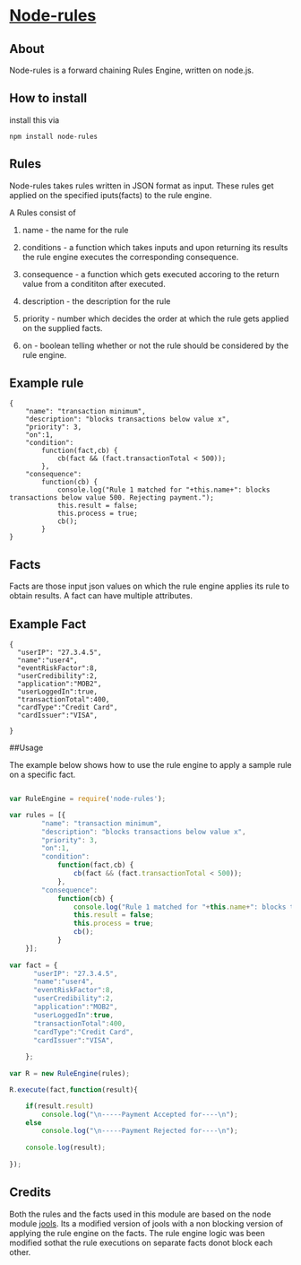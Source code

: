 [Node-rules](http://mithunsatheesh.github.io/node-rules)
=====

## About

Node-rules is a forward chaining Rules Engine, written on node.js.

## How to install

install this via 

    npm install node-rules


## Rules 

Node-rules takes rules written in JSON format as input. These rules get applied on the specified iputs(facts) to the rule engine.

A Rules consist of 

1. name - the name for the rule

2. conditions - a function which takes inputs and upon returning its results the rule engine executes the corresponding consequence.

3. consequence - a function which gets executed accoring to the return value from a condititon after executed. 

4. description - the description for the rule

5. priority - number which decides the order at which the rule gets applied on the supplied facts.

6. on - boolean telling whether or not the rule should be considered by the rule engine.

## Example rule


    {
		"name": "transaction minimum",
		"description": "blocks transactions below value x",
		"priority": 3,
		"on":1,
		"condition":
			function(fact,cb) {
				cb(fact && (fact.transactionTotal < 500));
			},
		"consequence":
			function(cb) {
				console.log("Rule 1 matched for "+this.name+": blocks transactions below value 500. Rejecting payment.");
				this.result = false;
				this.process = true;
                cb();
			}
	}


## Facts

Facts are those input json values on which the rule engine applies its rule to obtain results. A fact can have multiple attributes.

## Example Fact

	{
	  "userIP": "27.3.4.5",
	  "name":"user4",
	  "eventRiskFactor":8,
	  "userCredibility":2,
	  "application":"MOB2",
	  "userLoggedIn":true,
	  "transactionTotal":400,
	  "cardType":"Credit Card",
	  "cardIssuer":"VISA",
	  
	}
	
##Usage

The example below shows how to use the rule engine to apply a sample rule on a specific fact.
	
``` js

var RuleEngine = require('node-rules');

var rules = [{
		"name": "transaction minimum",
		"description": "blocks transactions below value x",
		"priority": 3,
		"on":1,
		"condition":
			function(fact,cb) {
				cb(fact && (fact.transactionTotal < 500));
			},
		"consequence":
			function(cb) {
				console.log("Rule 1 matched for "+this.name+": blocks transactions below value 500. Rejecting payment.");
				this.result = false;
				this.process = true;
                cb();
			}
	}];
	
var fact = {
	  "userIP": "27.3.4.5",
	  "name":"user4",
	  "eventRiskFactor":8,
	  "userCredibility":2,
	  "application":"MOB2",
	  "userLoggedIn":true,
	  "transactionTotal":400,
	  "cardType":"Credit Card",
	  "cardIssuer":"VISA",
	  
	};
	
var R = new RuleEngine(rules);

R.execute(fact,function(result){ 

	if(result.result) 
		console.log("\n-----Payment Accepted for----\n"); 
	else 
		console.log("\n-----Payment Rejected for----\n");
	
	console.log(result); 
	
});
```



## Credits

Both the rules and the facts used in this module are based on the node module [jools](https://github.com/tdegrunt/jools). 
Its a modified version of jools with a non blocking version of applying the rule engine on the facts.
The rule engine logic was been modified sothat the rule executions on separate facts donot block each other.
